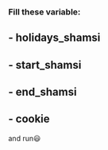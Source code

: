 ### Fill these variable:

## - holidays_shamsi

## - start_shamsi

## - end_shamsi

## - cookie

and run😃